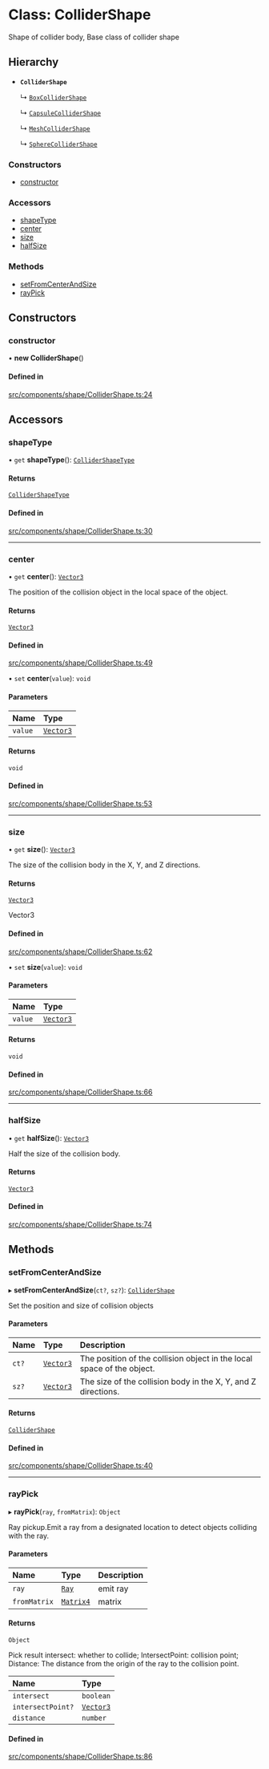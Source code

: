 # Class: ColliderShape

Shape of collider body, Base class of collider shape

## Hierarchy

- **`ColliderShape`**

  ↳ [`BoxColliderShape`](BoxColliderShape.md)

  ↳ [`CapsuleColliderShape`](CapsuleColliderShape.md)

  ↳ [`MeshColliderShape`](MeshColliderShape.md)

  ↳ [`SphereColliderShape`](SphereColliderShape.md)

### Constructors

- [constructor](ColliderShape.md#constructor)

### Accessors

- [shapeType](ColliderShape.md#shapetype)
- [center](ColliderShape.md#center)
- [size](ColliderShape.md#size)
- [halfSize](ColliderShape.md#halfsize)

### Methods

- [setFromCenterAndSize](ColliderShape.md#setfromcenterandsize)
- [rayPick](ColliderShape.md#raypick)

## Constructors

### constructor

• **new ColliderShape**()

#### Defined in

[src/components/shape/ColliderShape.ts:24](https://github.com/Orillusion/orillusion/blob/main/src/components/shape/ColliderShape.ts#L24)

## Accessors

### shapeType

• `get` **shapeType**(): [`ColliderShapeType`](../enums/ColliderShapeType.md)

#### Returns

[`ColliderShapeType`](../enums/ColliderShapeType.md)

#### Defined in

[src/components/shape/ColliderShape.ts:30](https://github.com/Orillusion/orillusion/blob/main/src/components/shape/ColliderShape.ts#L30)

___

### center

• `get` **center**(): [`Vector3`](Vector3.md)

The position of the collision object in the local space of the object.

#### Returns

[`Vector3`](Vector3.md)

#### Defined in

[src/components/shape/ColliderShape.ts:49](https://github.com/Orillusion/orillusion/blob/main/src/components/shape/ColliderShape.ts#L49)

• `set` **center**(`value`): `void`

#### Parameters

| Name | Type |
| :------ | :------ |
| `value` | [`Vector3`](Vector3.md) |

#### Returns

`void`

#### Defined in

[src/components/shape/ColliderShape.ts:53](https://github.com/Orillusion/orillusion/blob/main/src/components/shape/ColliderShape.ts#L53)

___

### size

• `get` **size**(): [`Vector3`](Vector3.md)

The size of the collision body in the X, Y, and Z directions.

#### Returns

[`Vector3`](Vector3.md)

Vector3

#### Defined in

[src/components/shape/ColliderShape.ts:62](https://github.com/Orillusion/orillusion/blob/main/src/components/shape/ColliderShape.ts#L62)

• `set` **size**(`value`): `void`

#### Parameters

| Name | Type |
| :------ | :------ |
| `value` | [`Vector3`](Vector3.md) |

#### Returns

`void`

#### Defined in

[src/components/shape/ColliderShape.ts:66](https://github.com/Orillusion/orillusion/blob/main/src/components/shape/ColliderShape.ts#L66)

___

### halfSize

• `get` **halfSize**(): [`Vector3`](Vector3.md)

Half the size of the collision body.

#### Returns

[`Vector3`](Vector3.md)

#### Defined in

[src/components/shape/ColliderShape.ts:74](https://github.com/Orillusion/orillusion/blob/main/src/components/shape/ColliderShape.ts#L74)

## Methods

### setFromCenterAndSize

▸ **setFromCenterAndSize**(`ct?`, `sz?`): [`ColliderShape`](ColliderShape.md)

Set the position and size of collision objects

#### Parameters

| Name | Type | Description |
| :------ | :------ | :------ |
| `ct?` | [`Vector3`](Vector3.md) | The position of the collision object in the local space of the object. |
| `sz?` | [`Vector3`](Vector3.md) | The size of the collision body in the X, Y, and Z directions. |

#### Returns

[`ColliderShape`](ColliderShape.md)

#### Defined in

[src/components/shape/ColliderShape.ts:40](https://github.com/Orillusion/orillusion/blob/main/src/components/shape/ColliderShape.ts#L40)

___

### rayPick

▸ **rayPick**(`ray`, `fromMatrix`): `Object`

Ray pickup.Emit a ray from a designated location to detect objects colliding with the ray.

#### Parameters

| Name | Type | Description |
| :------ | :------ | :------ |
| `ray` | [`Ray`](Ray.md) | emit ray |
| `fromMatrix` | [`Matrix4`](Matrix4.md) | matrix |

#### Returns

`Object`

Pick result intersect: whether to collide;
 IntersectPoint: collision point;
 Distance: The distance from the origin of the ray to the collision point.

| Name | Type |
| :------ | :------ |
| `intersect` | `boolean` |
| `intersectPoint?` | [`Vector3`](Vector3.md) |
| `distance` | `number` |

#### Defined in

[src/components/shape/ColliderShape.ts:86](https://github.com/Orillusion/orillusion/blob/main/src/components/shape/ColliderShape.ts#L86)
